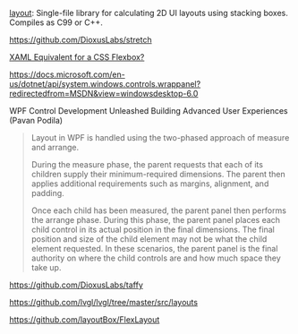 [layout](https://github.com/randrew/layout): Single-file library for calculating 2D UI layouts using stacking boxes. Compiles as C99 or C++.

https://github.com/DioxusLabs/stretch

[XAML Equivalent for a CSS Flexbox?](https://www.reddit.com/r/dotnet/comments/3fjrg9/xaml_equivalent_for_a_css_flexbox/)

https://docs.microsoft.com/en-us/dotnet/api/system.windows.controls.wrappanel?redirectedfrom=MSDN&view=windowsdesktop-6.0


WPF Control Development Unleashed Building Advanced User Experiences (Pavan Podila)

> Layout in WPF is handled using the two-phased approach of measure and arrange.
> 
> During the measure phase, the parent requests that each of its children supply their
> minimum-required dimensions. The parent then applies additional requirements such as
> margins, alignment, and padding.
> 
> Once each child has been measured, the parent panel then performs the arrange phase.
> During this phase, the parent panel places each child control in its actual position in the
> final dimensions. The final position and size of the child element may not be what the
> child element requested. In these scenarios, the parent panel is the final authority on
> where the child controls are and how much space they take up.

https://github.com/DioxusLabs/taffy

https://github.com/lvgl/lvgl/tree/master/src/layouts

https://github.com/layoutBox/FlexLayout
